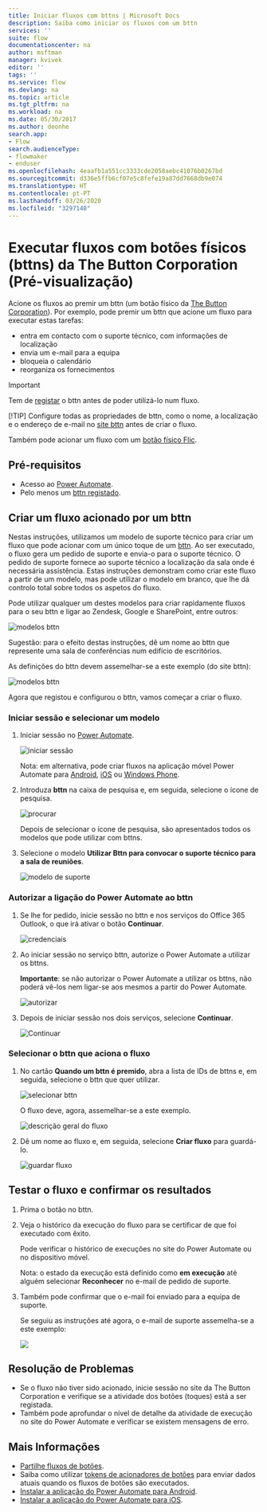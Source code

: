 ```yaml
---
title: Iniciar fluxos com bttns | Microsoft Docs
description: Saiba como iniciar os fluxos com um bttn
services: ''
suite: flow
documentationcenter: na
author: msftman
manager: kvivek
editor: ''
tags: ''
ms.service: flow
ms.devlang: na
ms.topic: article
ms.tgt_pltfrm: na
ms.workload: na
ms.date: 05/30/2017
ms.author: deonhe
search.app:
- Flow
search.audienceType:
- flowmaker
- enduser
ms.openlocfilehash: 4eaafb1a551cc3333cde2058aebc41076b0267bd
ms.sourcegitcommit: d336e5ffb6cf07e5c8fefe19a87dd7668db9e074
ms.translationtype: HT
ms.contentlocale: pt-PT
ms.lasthandoff: 03/26/2020
ms.locfileid: "3297148"
---
```

# <a name="run-your-flows-with-physical-buttons-bttns-from-the-button-corporation-preview"></a>Executar fluxos com botões físicos (bttns) da The Button Corporation (Pré-visualização)

Acione os fluxos ao premir um bttn (um botão físico da [The Button Corporation](https://my.bt.tn/)). Por exemplo, pode premir um bttn que acione um fluxo para executar estas tarefas:

* entra em contacto com o suporte técnico, com informações de localização
* envia um e-mail para a equipa
* bloqueia o calendário
* reorganiza os fornecimentos

> [!IMPORTANT]
> Tem de [registar](https://my.bt.tn/) o bttn antes de poder utilizá-lo num fluxo.
> 
> [!TIP]
> Configure todas as propriedades de bttn, como o nome, a localização e o endereço de e-mail no [site bttn](https://my.bt.tn/) antes de criar o fluxo.
> 
> 

Também pode acionar um fluxo com um [botão físico Flic](flic-button-flows.md).

## <a name="prerequisites"></a>Pré-requisitos
* Acesso ao [Power Automate](https://flow.microsoft.com).
* Pelo menos um [bttn registado](https://my.bt.tn/).

## <a name="create-a-flow-thats-triggered-from-a-bttn"></a>Criar um fluxo acionado por um bttn
Nestas instruções, utilizamos um modelo de suporte técnico para criar um fluxo que pode acionar com um único toque de um [bttn](https://my.bt.tn/). Ao ser executado, o fluxo gera um pedido de suporte e envia-o para o suporte técnico. O pedido de suporte fornece ao suporte técnico a localização da sala onde é necessária assistência. Estas instruções demonstram como criar este fluxo a partir de um modelo, mas pode utilizar o modelo em branco, que lhe dá controlo total sobre todos os aspetos do fluxo.

Pode utilizar qualquer um destes modelos para criar rapidamente fluxos para o seu bttn e ligar ao Zendesk, Google e SharePoint, entre outros:

![modelos bttn](./media/bttn-button-flows/bttn-templates.png)

Sugestão: para o efeito destas instruções, dê um nome ao bttn que represente uma sala de conferências num edifício de escritórios.

As definições do bttn devem assemelhar-se a este exemplo (do site bttn):

![modelos bttn](./media/bttn-button-flows/bttn-config.png)

Agora que registou e configurou o bttn, vamos começar a criar o fluxo.

### <a name="sign-in-and-select-a-template"></a>Iniciar sessão e selecionar um modelo
1. Iniciar sessão no [Power Automate](https://flow.microsoft.com).
   
    ![iniciar sessão](./media/bttn-button-flows/sign-into-flow.png)
   
    Nota: em alternativa, pode criar fluxos na aplicação móvel Power Automate para [Android](https://aka.ms/flowmobiledocsandroid), [iOS](https://aka.ms/flowmobiledocsios) ou [Windows Phone](https://aka.ms/flowmobilewindows).
2. Introduza **bttn** na caixa de pesquisa e, em seguida, selecione o ícone de pesquisa.
   
    ![procurar](./media/bttn-button-flows/bttn-search-template.png)
   
    Depois de selecionar o ícone de pesquisa, são apresentados todos os modelos que pode utilizar com bttns.
3. Selecione o modelo **Utilizar Bttn para convocar o suporte técnico para a sala de reuniões**.
   
    ![modelo de suporte](./media/bttn-button-flows/bttn-select-template.png)

### <a name="authorize-power-automate-to-connect-to-your-bttn"></a>Autorizar a ligação do Power Automate ao bttn
1. Se lhe for pedido, inicie sessão no bttn e nos serviços do Office 365 Outlook, o que irá ativar o botão **Continuar**.
   
    ![credenciais](./media/bttn-button-flows/bttn-provide-credentials.png)
2. Ao iniciar sessão no serviço bttn, autorize o Power Automate a utilizar os bttns.
   
    **Importante**: se não autorizar o Power Automate a utilizar os bttns, não poderá vê-los nem ligar-se aos mesmos a partir do Power Automate.
   
    ![autorizar](./media/bttn-button-flows/authorize-bttn.png)
3. Depois de iniciar sessão nos dois serviços, selecione **Continuar**.
   
    ![Continuar](./media/bttn-button-flows/continue.png)

### <a name="select-the-bttn-that-triggers-the-flow"></a>Selecionar o bttn que aciona o fluxo
1. No cartão **Quando um bttn é premido**, abra a lista de IDs de bttns e, em seguida, selecione o bttn que quer utilizar.
   
    ![selecionar bttn](./media/bttn-button-flows/bttn-id.png)
   
    O fluxo deve, agora, assemelhar-se a este exemplo.
   
    ![descrição geral do fluxo](./media/bttn-button-flows/bttn-done.png)
2. Dê um nome ao fluxo e, em seguida, selecione **Criar fluxo** para guardá-lo.
   
    ![guardar fluxo](./media/bttn-button-flows/save.png)

## <a name="test-your-flow-and-confirm-results"></a>Testar o fluxo e confirmar os resultados
1. Prima o botão no bttn.
2. Veja o histórico da execução do fluxo para se certificar de que foi executado com êxito.
   
    Pode verificar o histórico de execuções no site do Power Automate ou no dispositivo móvel.
   
    Nota: o estado da execução está definido como **em execução** até alguém selecionar **Reconhecer** no e-mail de pedido de suporte.
3. Também pode confirmar que o e-mail foi enviado para a equipa de suporte.
   
    Se seguiu as instruções até agora, o e-mail de suporte assemelha-se a este exemplo:
   
    ![](./media/bttn-button-flows/support-request-email.png)

## <a name="troubleshooting"></a>Resolução de Problemas
* Se o fluxo não tiver sido acionado, inicie sessão no site da The Button Corporation e verifique se a atividade dos botões (toques) está a ser registada.
* Também pode aprofundar o nível de detalhe da atividade de execução no site do Power Automate e verificar se existem mensagens de erro.

## <a name="more-information"></a>Mais Informações
* [Partilhe fluxos de botões](share-buttons.md).
* Saiba como utilizar [tokens de acionadores de botões](introduction-to-button-trigger-tokens.md) para enviar dados atuais quando os fluxos de botões são executados.
* [Instalar a aplicação do Power Automate para Android](https://aka.ms/flowmobiledocsandroid).
* [Instalar a aplicação do Power Automate para iOS](https://aka.ms/flowmobiledocsios).

